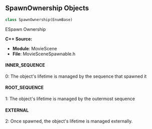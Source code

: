 ## SpawnOwnership Objects

```python
class SpawnOwnership(EnumBase)
```

ESpawn Ownership

**C++ Source:**

- **Module**: MovieScene
- **File**: MovieSceneSpawnable.h

<a id="unreal.SpawnOwnership.INNER_SEQUENCE"></a>

#### INNER_SEQUENCE

0: The object's lifetime is managed by the sequence that spawned it

<a id="unreal.SpawnOwnership.ROOT_SEQUENCE"></a>

#### ROOT_SEQUENCE

1: The object's lifetime is managed by the outermost sequence

<a id="unreal.SpawnOwnership.EXTERNAL"></a>

#### EXTERNAL

2: Once spawned, the object's lifetime is managed externally.

<a id="unreal.Show3DTrajectory"></a>